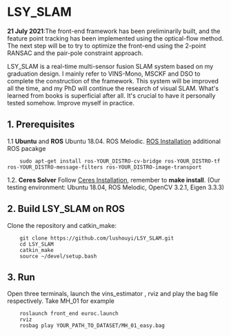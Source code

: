 # LSY_SLAM

**21 July 2021**:The front-end framework has been preliminarily built, and the feature point tracking has been implemented using the optical-flow method. The next step will be to try to optimize the front-end using the 2-point RANSAC and the pair-pole constraint approach.

LSY_SLAM is a real-time multi-sensor fusion SLAM system based on my graduation design. I mainly refer to VINS-Mono, MSCKF and DSO to complete the construction of the framework. This system will be improved all the time, and my PhD will continue the research of visual SLAM. What's learned from books is superficial after all. It's crucial to have it personally tested somehow. Improve myself in practice.

## 1. Prerequisites
1.1 **Ubuntu** and **ROS**
Ubuntu  18.04.
ROS Melodic. [ROS Installation](http://wiki.ros.org/ROS/Installation)
additional ROS pacakge
```
    sudo apt-get install ros-YOUR_DISTRO-cv-bridge ros-YOUR_DISTRO-tf ros-YOUR_DISTRO-message-filters ros-YOUR_DISTRO-image-transport
```


1.2. **Ceres Solver**
Follow [Ceres Installation](http://ceres-solver.org/installation.html), remember to **make install**.
(Our testing environment: Ubuntu 18.04, ROS Melodic, OpenCV 3.2.1, Eigen 3.3.3) 

## 2. Build LSY_SLAM on ROS
Clone the repository and catkin_make:
```
    git clone https://github.com/lushouyi/LSY_SLAM.git
    cd LSY_SLAM
    catkin_make
    source ~/devel/setup.bash
```

## 3. Run
Open three terminals, launch the vins_estimator , rviz and play the bag file respectively. Take MH_01 for example
```
    roslaunch front_end euroc.launch 
    rviz
    rosbag play YOUR_PATH_TO_DATASET/MH_01_easy.bag 
```
